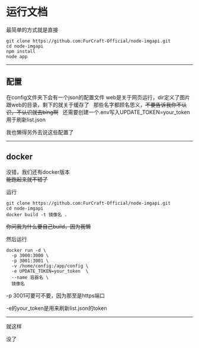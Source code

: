 # 运行文档
最简单的方式就是直接
```shell
git clone https://github.com:FurCraft-Official/node-imgapi.git
cd node-imgapi
npm install
node app
```
---
## 配置
在config文件夹下会有一个json的配置文件
web是关于网页运行，dir定义了图片跟web的目录，剩下的就关于缓存了  
那些名字都顾名思义，~~不要告诉我你不认识，不认识就去bing啊~~  
还需要创建一个.env写入UPDATE_TOKEN=your_token用于刷新list.json  

我也懒得另外去说这些配置了  

---
## docker
没错，我们还有docker版本  
~~能跑起来就不错了~~  

运行
```shell
git clone https://github.com:FurCraft-Official/node-imgapi.git
cd node-imgapi
docker build -t 镜像名 .
```
~~你问我为什么要自己build，因为我懒~~  

然后运行  

```shell
docker run -d \
  -p 3000:3000 \
  -p 3001:3001 \
  -v /home/config:/app/config \ 
  -e UPDATE_TOKEN=your_token  \
  --name 容器名 \
  镜像名

```
-p 3001可要可不要，因为那至是https端口 

-e的your_token是用来刷新list.json的token  

---
就这样  

没了
